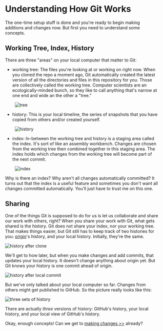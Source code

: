 # Understanding How Git Works
The one-time setup stuff is done and you're ready to begin making additions and changes now. But first you need to understand some concepts.

## Working Tree, Index, History
There are three "areas" on your local computer that matter to Git:
* working tree: The files you're looking at or working on right now. When you cloned the repo a moment ago, Git automatically created the latest version of all the directories and files in this repository for you. Those are collectively called the working tree. Computer scientists are an ecologically-minded bunch, so they like to call anything that's narrow at one end and wide an the other a "tree."

&nbsp;&nbsp;&nbsp;&nbsp;&nbsp;&nbsp;&nbsp;&nbsp;![tree](https://github.com/psas/psas-git-workshop/images/tree.png)

* history: This is your local timeline, the series of snapshots that you have copied from others and/or created yourself.

&nbsp;&nbsp;&nbsp;&nbsp;&nbsp;&nbsp;&nbsp;&nbsp;![history](https://github.com/psas/psas-git-workshop/images/history.png)

* index: In-between the working tree and history is a staging area called the index. It's sort of like an assembly workbench. Changes are chosen from the working tree then combined together in this staging area. The index holds which changes from the working tree will become part of the next commit.

&nbsp;&nbsp;&nbsp;&nbsp;&nbsp;&nbsp;&nbsp;&nbsp;![index](https://github.com/psas/psas-git-workshop/images/index.png)

Why is there an index? Why aren't all changes automatically committed? It turns out that the index is a useful feature and sometimes you don't want all changes committed automatically. You'll just have to trust me on this one.

## Sharing
One of the things Git is supposed to do for us is let us collaborate and share our work with others, right? When you share your work with Git, what gets shared is the history. Git does not share your index, nor your working tree. That makes things easier, but Git still has to keep track of two histories for you: [origin](https://github.com/psas/psas-git-workshop/glossary.md#origin)'s history, and your local history. Initially, they're the same.

![history after clone](https://github.com/psas/psas-git-workshop/images/history1.png)

We'll get to how later, but when you make changes and add commits, that updates your local history. It doesn't change anything about origin yet. But Git knows your history is one commit ahead of origin.

![history after local commit](https://github.com/psas/psas-git-workshop/images/history2.png)

But we've only talked about your local computer so far. Changes from others might get published to GitHub. So the picture really looks like this:

![three sets of history](https://github.com/psas/psas-git-workshop/images/history3.png)

There are actually *three* versions of history: GitHub's history, your local history, and your local view of GitHub's history.

Okay, enough concepts! Can we get to [making changes >>](commit.md) already?

